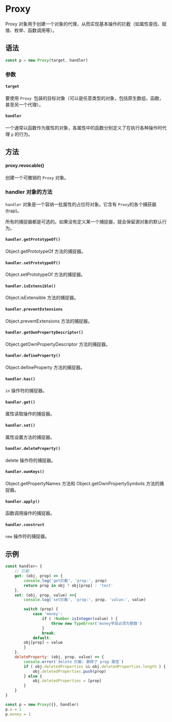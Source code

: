 # Proxy

Proxy 对象用于创建一个对象的代理，从而实现基本操作的拦截（如属性查找、赋值、枚举、函数调用等）。

## 语法

```js
const p = new Proxy(target, handler)
```

### 参数

#### `target`

要使用 `Proxy `包装的目标对象（可以是任意类型的对象，包括原生数组，函数，甚至另一个代理）。

#### `handler`

一个通常以函数作为属性的对象，各属性中的函数分别定义了在执行各种操作时代理 `p` 的行为。

## 方法

#### proxy.revocable()

创建一个可撤销的 `Proxy` 对象。

### handler 对象的方法

`handler` 对象是一个容纳一批属性的占位符对象。它含有 `Proxy`的各个捕获器(trap)。

所有的捕捉器都是可选的。如果没有定义某一个捕捉器，就会保留源对象的默认行为。

#### `handler.getPrototypeOf()`

Object.getPrototypeOf 方法的捕捉器。

#### `handler.setPrototypeOf()`

Object.setPrototypeOf 方法的捕捉器。

#### `handler.isExtensible()`

Object.isExtensible 方法的捕捉器。

#### `handler.preventExtensions` 

Object.preventExtensions 方法的捕捉器。

#### `handler.getOwnPropertyDescriptor()`

Object.getOwnPropertyDescriptor 方法的捕捉器。

#### `handler.defineProperty()`

Object.defineProperty 方法的捕捉器。

#### `handler.has()`

`in` 操作符的捕捉器。

#### `handler.get()`

属性读取操作的捕捉器。

#### `handler.set()`

属性设置方法的捕捉器。

#### `handler.deleteProperty()`

delete 操作符的捕捉器。

#### `handler.ownKeys()`

Object.getPropertyNames 方法和 Object.getOwnPropertySymbols 方法的捕捉器。

#### `handler.apply()`

函数调用操作的捕捉器。

#### `handler.construct`

`new` 操作符的捕捉器。

## 示例

```js
const handler= {
	// 拦截
	get: (obj, prop) => {
		console.log('get拦截', 'prop:', prop)
		return prop in obj ? obj[prop] : 'test'
	},
	set: (obj, prop, value) =>{
		console.log('set拦截', 'prop:', prop, 'value:', value)

		switch (prop) {
			case 'money':
				if ( !Number.isInteger(value) ) {
					throw new TypeError('money字段必须为整数')
				}
				break;
			default:
        obj[prop] = value
		}
	},
	deleteProperty: (obj, prop, value) => {
		console.error(`delete 拦截: 删除了 prop 属性`)
		if ( obj.deletedProperties && obj.deletedProperties.length ) {
			obj.deletedProperties.push(prop)
		} else {
			obj.deletedProperties = [prop]
		}
	}
}

const p = new Proxy({}, handler)
p.a = 1
p.money = 1
```











